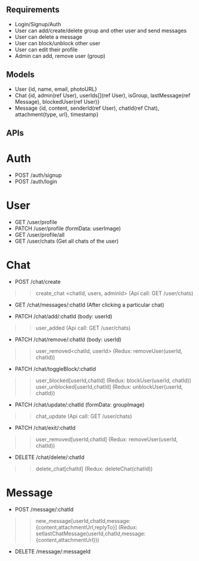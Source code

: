 ## Requirements
- Login/Signup/Auth
- User can add/create/delete group and other user and send messages
- User can delete a message
- User can block/unblock other user
- User can edit their profile
- Admin can add, remove user (group)

## Models
- User {id, name, email, photoURL}
- Chat {id, admin(ref User), userIds[](ref User), isGroup, lastMessage(ref Message), blockedUser(ref User)}
- Message {id, content, senderId(ref User), chatId(ref Chat), attachment{type, url}, timestamp}

## APIs
# Auth
- POST /auth/signup 
- POST /auth/login 

# User
- GET /user/profile 
- PATCH /user/profile (formData: userImage)
- GET /user/profile/all 
- GET /user/chats (Get all chats of the user) 

# Chat
- POST /chat/create 

>> create_chat <chatId, users, adminId> (Api call: GET /user/chats)

- GET /chat/messages/:chatId (After clicking a particular chat) 

- PATCH /chat/add/:chatId (body: userId)

>> user_added<chatId> (Api call: GET /user/chats)

- PATCH /chat/remove/:chatId (body: userId)

>> user_removed<chatId, userId> (Redux: removeUser(userId, chatId))

- PATCH /chat/toggleBlock/:chatId

>> user_blocked<chatId>[userId,chatId] (Redux: blockUser(userId, chatId))
>> user_unblocked<chatId>[userId,chatId] (Redux: unblockUser(userId, chatId))
 
- PATCH /chat/update/:chatId (formData: groupImage)

>> chat_update<chatId> (Api call: GET /user/chats)

- PATCH /chat/exit/:chatId

>> user_removed<chatId>[userId,chatId] (Redux: removeUser(userId, chatId))

- DELETE /chat/delete/:chatId
>> delete_chat<chatId>[chatId] (Redux: deleteChat(chatId))

# Message
- POST /message/:chatId 
>> new_message<chatId>[userId,chatId,message:{content,attachmentUrl,replyTo}] (Redux: setlastChatMessage(userId,chatId,message:{content,attachmentUrl}))

- DELETE /message/:messageId 